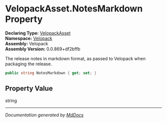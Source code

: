 ﻿<!--  
  <auto-generated>   
    The contents of this file were generated by a tool.  
    Changes to this file may be list if the file is regenerated  
  </auto-generated>   
-->

# VelopackAsset.NotesMarkdown Property

**Declaring Type:** [VelopackAsset](../index.md)  
**Namespace:** [Velopack](../../index.md)  
**Assembly:** Velopack  
**Assembly Version:** 0.0.869+df2bffb

 The release notes in markdown format, as passed to Velopack when packaging the release. 

```csharp
public string NotesMarkdown { get; set; }
```

## Property Value

string

___

*Documentation generated by [MdDocs](https://github.com/ap0llo/mddocs)*
